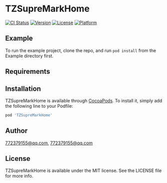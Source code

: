 # TZSupreMarkHome

[![CI Status](https://img.shields.io/travis/772379155@qq.com/TZSupreMarkHome.svg?style=flat)](https://travis-ci.org/772379155@qq.com/TZSupreMarkHome)
[![Version](https://img.shields.io/cocoapods/v/TZSupreMarkHome.svg?style=flat)](https://cocoapods.org/pods/TZSupreMarkHome)
[![License](https://img.shields.io/cocoapods/l/TZSupreMarkHome.svg?style=flat)](https://cocoapods.org/pods/TZSupreMarkHome)
[![Platform](https://img.shields.io/cocoapods/p/TZSupreMarkHome.svg?style=flat)](https://cocoapods.org/pods/TZSupreMarkHome)

## Example

To run the example project, clone the repo, and run `pod install` from the Example directory first.

## Requirements

## Installation

TZSupreMarkHome is available through [CocoaPods](https://cocoapods.org). To install
it, simply add the following line to your Podfile:

```ruby
pod 'TZSupreMarkHome'
```

## Author

772379155@qq.com, 772379155@qq.com

## License

TZSupreMarkHome is available under the MIT license. See the LICENSE file for more info.
